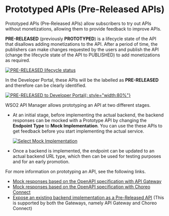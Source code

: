 # Prototyped APIs (Pre-Released APIs)

Prototyped APIs (Pre-Released APIs) allow subscribers to try out APIs without monetizations, allowing them to provide feedback to improve APIs. 

**PRE-RELEASED** (previously **PROTOTYPED**) is a lifecycle state of the API that disallows adding monetizations to the API. After a period of time, the publishers can make changes requested by the users and publish the API (change the lifecycle state of the API to PUBLISHED) to add monetizations as required.

[![PRE-RELEASED lifecycle status]({{base_path}}/assets/img/learn/prototype-api/prototype-api-lifecycle.png)]({{base_path}}/assets/img/learn/prototype-api/prototype-api-lifecycle.png)

In the Developer Portal, these APIs will be the labelled as **PRE-RELEASED** and therefore can be clearly identified.

[![PRE-RELEASED to Developer Portal]({{base_path}}/assets/img/learn/prototype-api/prototype-api-devportal.png){: style="width:80%"}]({{base_path}}/assets/img/learn/prototype-api/prototype-api-devportal.png)

WSO2 API Manager allows prototyping an API at two different stages. 

- At an initial stage, before implementing the actual backend, the backend responses can be mocked with a Prototype API by changing the **Endpoint Type** to **Mock Implementation**. You can use the these APIs to get feedback before you start implementing the actual service.

	[![Select Mock Implementation]({{base_path}}/assets/img/learn/prototype-api/create-api-prototype-mock-impl-swagger-petstore.png)]({{base_path}}/assets/img/learn/prototype-api/create-api-prototype-mock-impl-swagger-petstore.png)

- Once a backend is implemented, the endpoint can be updated to an actual backend URL type, which then can be used for testing purposes and for an early promotion.

For more information on prototyping an API, see the following links.

- [Mock responses based on the OpenAPI specification with API Gateway]({{base_path}}/design/prototype-api/create-mocked-js-api/)    
- [Mock responses based on the OpenAPI specification with Choreo Connect]({{base_path}}/design/prototype-api/create-mocked-oas-api/)    
- [Expose an existing backend implementation as a Pre-Released API]({{base_path}}/design/prototype-api/backend-url-prototype-api/) (This is supported by both the Gateways, namely API Gateway and Choreo Connect)
